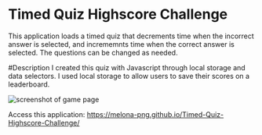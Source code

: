 # Timed Quiz Highscore Challenge

This application loads a timed quiz that decrements time when the incorrect answer is selected, and incrememnts time when the correct answer is selected.
The questions can be changed as needed. 

#Description
I created this quiz with Javascript through local storage and data selectors. I used local storage to allow users to save their scores on a leaderboard. 

<img src="./Assets/img/screenshot.png" alt="screenshot of game page">

Access this application: https://melona-png.github.io/Timed-Quiz-Highscore-Challenge/
